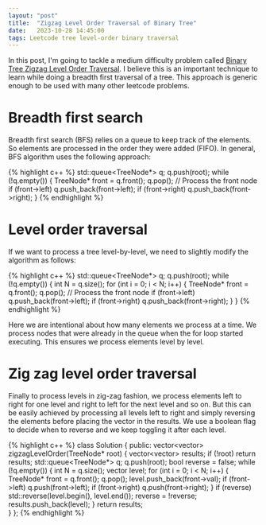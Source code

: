 ```yaml
---
layout: "post"
title:  "Zigzag Level Order Traversal of Binary Tree"
date:   2023-10-28 14:45:00
tags: Leetcode tree level-order binary traversal
---
```


In this post, I'm going to tackle a medium difficulty problem called [Binary Tree Zigzag Level Order Traversal](https://leetcode.com/problems/binary-tree-zigzag-level-order-traversal/description/). I believe this is an important technique to learn while doing a breadth first traversal of a tree. This approach is generic enough to be used with many other leetcode problems. 

# Breadth first search

Breadth first search (BFS) relies on a queue to keep track of the elements. So elements are processed in the order they were added (FIFO). In general, BFS algorithm uses the following approach:

{% highlight c++ %}
std::queue<TreeNode*> q;
q.push(root);
while (!q.empty()) {
  TreeNode* front = q.front();
  q.pop();
  // Process the front node
  if (front->left) q.push_back(front->left);
  if (front->right) q.push_back(front->right);
}
{% endhighlight %}

# Level order traversal

If we want to process a tree level-by-level, we need to slightly modify the algorithm as follows:

{% highlight c++ %}
std::queue<TreeNode*> q;
q.push(root);
while (!q.empty()) {
  int N = q.size();
  for (int i = 0; i < N; i++) {
    TreeNode* front = q.front();
    q.pop();
    // Process the front node
    if (front->left) q.push_back(front->left);
    if (front->right) q.push_back(front->right);
  }
}
{% endhighlight %}

Here we are intentional about how many elements we process at a time. We process nodes that were already in the queue when the for loop started executing. This ensures we process elements level by level.

# Zig zag level order traversal
Finally to process levels in zig-zag fashion, we process elements left to right for one level and right to left for the next level and so on. But this can be easily achieved by processing all levels left to right and simply reversing the elements before placing the vector in the results. We use a boolean flag to decide when to reverse and we keep toggling it after each level. 

{% highlight c++ %}
class Solution {
public:
    vector<vector<int>> zigzagLevelOrder(TreeNode* root) {
        vector<vector<int>> results;
        if (!root) return results;
        std::queue<TreeNode*> q;
        q.push(root);
        bool reverse = false;
        while (!q.empty()) {
            int N = q.size();
            vector<int> level;
            for (int i = 0; i < N; i++) {
                TreeNode* front = q.front(); q.pop();
                level.push_back(front->val);
                if (front->left) q.push(front->left);
                if (front->right) q.push(front->right);
            }
            if (reverse) std::reverse(level.begin(), level.end());
            reverse = !reverse;
            results.push_back(level);
        }
        return results;        
    }
};
{% endhighlight %}
